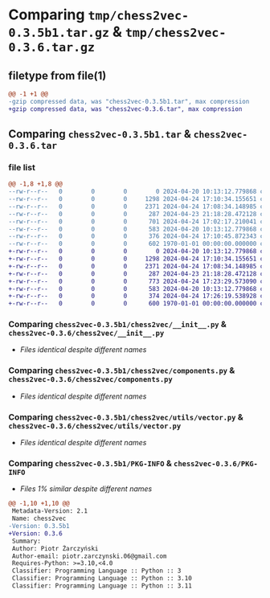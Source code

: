 # Comparing `tmp/chess2vec-0.3.5b1.tar.gz` & `tmp/chess2vec-0.3.6.tar.gz`

## filetype from file(1)

```diff
@@ -1 +1 @@
-gzip compressed data, was "chess2vec-0.3.5b1.tar", max compression
+gzip compressed data, was "chess2vec-0.3.6.tar", max compression
```

## Comparing `chess2vec-0.3.5b1.tar` & `chess2vec-0.3.6.tar`

### file list

```diff
@@ -1,8 +1,8 @@
--rw-r--r--   0        0        0        0 2024-04-20 10:13:12.779868 chess2vec-0.3.5b1/README.md
--rw-r--r--   0        0        0     1298 2024-04-24 17:10:34.155651 chess2vec-0.3.5b1/chess2vec/__init__.py
--rw-r--r--   0        0        0     2371 2024-04-24 17:08:34.148985 chess2vec-0.3.5b1/chess2vec/components.py
--rw-r--r--   0        0        0      287 2024-04-23 21:18:28.472128 chess2vec-0.3.5b1/chess2vec/pgn.py
--rw-r--r--   0        0        0      701 2024-04-24 17:02:17.210041 chess2vec-0.3.5b1/chess2vec/utils/__init__.py
--rw-r--r--   0        0        0      583 2024-04-20 10:13:12.779868 chess2vec-0.3.5b1/chess2vec/utils/vector.py
--rw-r--r--   0        0        0      376 2024-04-24 17:10:45.872343 chess2vec-0.3.5b1/pyproject.toml
--rw-r--r--   0        0        0      602 1970-01-01 00:00:00.000000 chess2vec-0.3.5b1/PKG-INFO
+-rw-r--r--   0        0        0        0 2024-04-20 10:13:12.779868 chess2vec-0.3.6/README.md
+-rw-r--r--   0        0        0     1298 2024-04-24 17:10:34.155651 chess2vec-0.3.6/chess2vec/__init__.py
+-rw-r--r--   0        0        0     2371 2024-04-24 17:08:34.148985 chess2vec-0.3.6/chess2vec/components.py
+-rw-r--r--   0        0        0      287 2024-04-23 21:18:28.472128 chess2vec-0.3.6/chess2vec/pgn.py
+-rw-r--r--   0        0        0      773 2024-04-24 17:23:29.573090 chess2vec-0.3.6/chess2vec/utils/__init__.py
+-rw-r--r--   0        0        0      583 2024-04-20 10:13:12.779868 chess2vec-0.3.6/chess2vec/utils/vector.py
+-rw-r--r--   0        0        0      374 2024-04-24 17:26:19.538928 chess2vec-0.3.6/pyproject.toml
+-rw-r--r--   0        0        0      600 1970-01-01 00:00:00.000000 chess2vec-0.3.6/PKG-INFO
```

### Comparing `chess2vec-0.3.5b1/chess2vec/__init__.py` & `chess2vec-0.3.6/chess2vec/__init__.py`

 * *Files identical despite different names*

### Comparing `chess2vec-0.3.5b1/chess2vec/components.py` & `chess2vec-0.3.6/chess2vec/components.py`

 * *Files identical despite different names*

### Comparing `chess2vec-0.3.5b1/chess2vec/utils/vector.py` & `chess2vec-0.3.6/chess2vec/utils/vector.py`

 * *Files identical despite different names*

### Comparing `chess2vec-0.3.5b1/PKG-INFO` & `chess2vec-0.3.6/PKG-INFO`

 * *Files 1% similar despite different names*

```diff
@@ -1,10 +1,10 @@
 Metadata-Version: 2.1
 Name: chess2vec
-Version: 0.3.5b1
+Version: 0.3.6
 Summary: 
 Author: Piotr Żarczyński
 Author-email: piotr.zarczynski.06@gmail.com
 Requires-Python: >=3.10,<4.0
 Classifier: Programming Language :: Python :: 3
 Classifier: Programming Language :: Python :: 3.10
 Classifier: Programming Language :: Python :: 3.11
```


